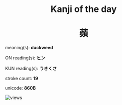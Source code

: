 <h1 align="center">Kanji of the day</h1>
<h1 align="center">蘋</h1>
<p align="left">meaning(s): <b>duckweed</b></p>
<p align="left">ON reading(s): <b>ヒン</b></p>
<p align="left">KUN reading(s): <b>うきくさ</b></p>
<p align="left">stroke count: <b>19</b></p>
<p align="left">unicode: <b>860B</b></p>
<p align="left"><img src="https://komarev.com/ghpvc/?username=tristanwagner-kanjioftheday&label=Views&color=0e75b6&style=flat" alt="views"/></p>
